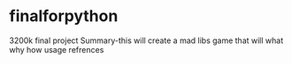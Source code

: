 # finalforpython
3200k final project 
Summary-this will create a mad libs game that will
what 
why 
how
usage 
refrences 
